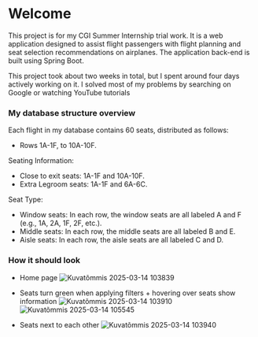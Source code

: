 # Welcome

This project is for my CGI Summer Internship trial work. It is a web application designed to assist flight passengers with flight planning and seat selection recommendations on airplanes. The application back-end is built using Spring Boot.

This project took about two weeks in total, but I spent around four days actively working on it. 
I solved most of my problems by searching on Google or watching YouTube tutorials


### My database structure overview

Each flight in my database contains 60 seats, distributed as follows:

* Rows 1A-1F, to 10A-10F.

Seating Information:

* Close to exit seats: 1A-1F and 10A-10F.
* Extra Legroom seats: 1A-1F and 6A-6C.

Seat Type:

* Window seats: In each row, the window seats are all labeled A and F (e.g., 1A, 2A, 1F, 2F, etc.).
* Middle seats: In each row, the middle seats are all labeled B and E.
* Aisle seats: In each row, the aisle seats are all labeled C and D.

### How it should look

* Home page
![Kuvatõmmis 2025-03-14 103839](https://github.com/user-attachments/assets/6f01e5dd-4c16-4815-9fec-e4f0cd58699e)


* Seats turn green when applying filters + hovering over seats show information 
![Kuvatõmmis 2025-03-14 103910](https://github.com/user-attachments/assets/5e58e8b5-458a-4fdd-843d-fbcad68bdb18)
![Kuvatõmmis 2025-03-14 105545](https://github.com/user-attachments/assets/b60882ff-c71c-4e96-94b5-7cab77543936)


* Seats next to each other
![Kuvatõmmis 2025-03-14 103940](https://github.com/user-attachments/assets/e252268d-730b-4c5c-a593-a9f4637984d5)

